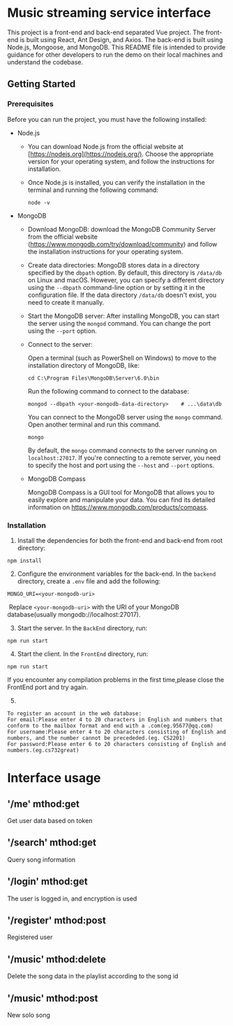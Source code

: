 # Music streaming service interface

This project is a front-end and back-end separated Vue project. The front-end is built using React, Ant Design, and Axios. The back-end is built using Node.js, Mongoose, and MongoDB. This README file is intended to provide guidance for other developers to run the demo on their local machines and understand the codebase.

## Getting Started

### Prerequisites

Before you can run the project, you must have the following installed:

- Node.js

  - You can download Node.js from the official website at [https://nodejs.org](https://nodejs.org/). Choose the appropriate version for your operating system, and follow the instructions for installation.

  - Once Node.js is installed, you can verify the installation in the terminal and running the following command:

    ```
    node -v
    ```

- MongoDB

  - Download MongoDB: download the MongoDB Community Server from the official website (https://www.mongodb.com/try/download/community) and follow the installation instructions for your operating system.

  - Create data directories: MongoDB stores data in a directory specified by the `dbpath` option. By default, this directory is `/data/db` on Linux and macOS. However, you can specify a different directory using the `--dbpath` command-line option or by setting it in the configuration file. If the data directory `/data/db` doesn't exist, you need to create it manually.

  - Start the MongoDB server: After installing MongoDB, you can start the server using the `mongod` command. You can change the port using the `--port` option.

  - Connect to the server: 
    
    Open a terminal (such as PowerShell on Windows) to move to the installation directory of MongoDB, like:
    `````
    cd C:\Program Files\MongoDB\Server\6.0\bin
    `````
    
    Run the following command to connect to the database:
    `````
    mongod --dbpath <your-mongodb-data-directory>    # ...\data\db
    `````

    You can connect to the MongoDB server using the `mongo` command. Open another terminal and run this command.

    ```
    mongo
    ```

    By default, the `mongo` command connects to the server running on `localhost:27017`. If you're connecting to a remote server, you need to specify the host and port using the `--host` and `--port` options.

  - MongoDB Compass

    MongoDB Compass is a GUI tool for MongoDB that allows you to easily explore and manipulate your data. You can find its detailed information on https://www.mongodb.com/products/compass.

### Installation

1. Install the dependencies for both the front-end and back-end from root directory:

```
npm install
```

2. Configure the environment variables for the back-end. In the `backend` directory, create a `.env` file and add the following:

```
MONGO_URI=<your-mongodb-uri>
```

​		Replace `<your-mongodb-uri>` with the URI of your MongoDB database(usually mongodb://localhost:27017).

3. Start the server. In the `BackEnd` directory, run:

```
npm run start
```

4. Start the client. In the `FrontEnd` directory, run:

```
npm run start
```
If you encounter any compilation problems in the first time,please close the FrontEnd port and try again.

5. 
```
To register an account in the web database:
For email:Please enter 4 to 20 characters in English and numbers that conform to the mailbox format and end with a .com(eg.95677@qq.com)
For username:Please enter 4 to 20 characters consisting of English and numbers, and the number cannot be precededed.(eg. CS2201)
For password:Please enter 6 to 20 characters consisting of English and numbers.(eg.cs732great)
```

# Interface usage

## '/me' mthod:get
Get user data based on token
## '/search' mthod:get
Query song information
## '/login' mthod:get
The user is logged in, and encryption is used
## '/register' mthod:post
Registered user
## '/music' mthod:delete
Delete the song data in the playlist according to the song id
## '/music' mthod:post
New solo song



